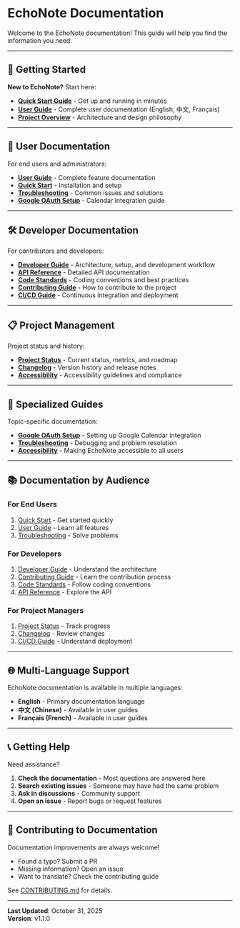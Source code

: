 # EchoNote Documentation

Welcome to the EchoNote documentation! This guide will help you find the information you need.

---

## 🚀 Getting Started

**New to EchoNote?** Start here:

- **[Quick Start Guide](quick-start/README.md)** - Get up and running in minutes
- **[User Guide](user-guide/README.md)** - Complete user documentation (English, 中文, Français)
- **[Project Overview](project-overview/README.md)** - Architecture and design philosophy

---

## 📖 User Documentation

For end users and administrators:

- **[User Guide](user-guide/README.md)** - Complete feature documentation
- **[Quick Start](quick-start/README.md)** - Installation and setup
- **[Troubleshooting](TROUBLESHOOTING.md)** - Common issues and solutions
- **[Google OAuth Setup](GOOGLE_OAUTH_SETUP.md)** - Calendar integration guide

---

## 🛠️ Developer Documentation

For contributors and developers:

- **[Developer Guide](DEVELOPER_GUIDE.md)** - Architecture, setup, and development workflow
- **[API Reference](API_REFERENCE.md)** - Detailed API documentation
- **[Code Standards](CODE_STANDARDS.md)** - Coding conventions and best practices
- **[Contributing Guide](CONTRIBUTING.md)** - How to contribute to the project
- **[CI/CD Guide](CI_CD_GUIDE.md)** - Continuous integration and deployment

---

## 📋 Project Management

Project status and history:

- **[Project Status](PROJECT_STATUS.md)** - Current status, metrics, and roadmap
- **[Changelog](CHANGELOG.md)** - Version history and release notes
- **[Accessibility](ACCESSIBILITY.md)** - Accessibility guidelines and compliance

---

## 🔧 Specialized Guides

Topic-specific documentation:

- **[Google OAuth Setup](GOOGLE_OAUTH_SETUP.md)** - Setting up Google Calendar integration
- **[Troubleshooting](TROUBLESHOOTING.md)** - Debugging and problem resolution
- **[Accessibility](ACCESSIBILITY.md)** - Making EchoNote accessible to all users

---

## 📚 Documentation by Audience

### For End Users

1. [Quick Start](quick-start/README.md) - Get started quickly
2. [User Guide](user-guide/README.md) - Learn all features
3. [Troubleshooting](TROUBLESHOOTING.md) - Solve problems

### For Developers

1. [Developer Guide](DEVELOPER_GUIDE.md) - Understand the architecture
2. [Contributing Guide](CONTRIBUTING.md) - Learn the contribution process
3. [Code Standards](CODE_STANDARDS.md) - Follow coding conventions
4. [API Reference](API_REFERENCE.md) - Explore the API

### For Project Managers

1. [Project Status](PROJECT_STATUS.md) - Track progress
2. [Changelog](CHANGELOG.md) - Review changes
3. [CI/CD Guide](CI_CD_GUIDE.md) - Understand deployment

---

## 🌐 Multi-Language Support

EchoNote documentation is available in multiple languages:

- **English** - Primary documentation language
- **中文 (Chinese)** - Available in user guides
- **Français (French)** - Available in user guides

---

## 📞 Getting Help

Need assistance?

1. **Check the documentation** - Most questions are answered here
2. **Search existing issues** - Someone may have had the same problem
3. **Ask in discussions** - Community support
4. **Open an issue** - Report bugs or request features

---

## 🤝 Contributing to Documentation

Documentation improvements are always welcome!

- Found a typo? Submit a PR
- Missing information? Open an issue
- Want to translate? Check the contributing guide

See [CONTRIBUTING.md](CONTRIBUTING.md) for details.

---

**Last Updated**: October 31, 2025  
**Version**: v1.1.0
